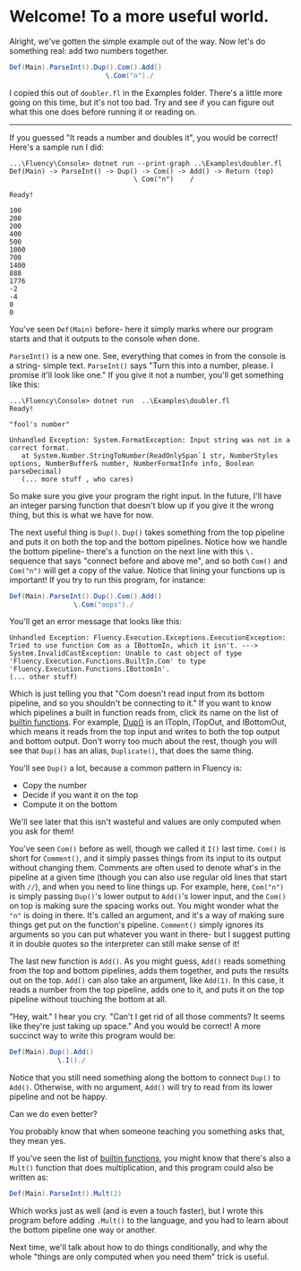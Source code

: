 # Welcome! To a more useful world.

Alright, we've gotten the simple example out of the way. Now let's do something real: add two numbers together. 

```cs
Def(Main).ParseInt().Dup().Com().Add()
                        \.Com("n")./
```

I copied this out of `doubler.fl` in the Examples folder. There's a little more going on this time, but it's not too bad. Try and see if you can figure out what this one does before running it or reading on.

---

If you guessed "It reads a number and doubles it", you would be correct! Here's a sample run I did:

```text
...\Fluency\Console> dotnet run --print-graph ..\Examples\doubler.fl
Def(Main) -> ParseInt() -> Dup() -> Com() -> Add() -> Return (top)
                               \ Com("n")    /

Ready!

100
200
200
400
500
1000
700
1400
888
1776
-2
-4
0
0
```

You've seen `Def(Main)` before- here it simply marks where our program starts and that it outputs to the console when done.


`ParseInt()` is a new one. See, everything that comes in from the console is a string- simple text. `ParseInt()` says "Turn this into a number, please. I promise it'll look like one." If you give it not a number, you'll get something like this:

```text
...\Fluency\Console> dotnet run  ..\Examples\doubler.fl
Ready!

"fool's number"

Unhandled Exception: System.FormatException: Input string was not in a correct format.
   at System.Number.StringToNumber(ReadOnlySpan`1 str, NumberStyles options, NumberBuffer& number, NumberFormatInfo info, Boolean parseDecimal)
   (... more stuff , who cares)
```

So make sure you give your program the right input. In the future, I'll have an integer parsing function that doesn't blow up if you give it the wrong thing, but this is what we have for now.

The next useful thing is `Dup()`. `Dup()` takes something from the top pipeline and puts it on both the top and the bottom pipelines. Notice how we handle the bottom pipeline- there's a function on the next line with this `\.` sequence that says "connect before and above me", and so both `Com()` and `Com("n")` will get a copy of the value. Notice that lining your functions up is important! If you try to run this program, for instance:

```cs
Def(Main).ParseInt().Dup().Com().Add()
                \.Com("oops")./
```

You'll get an error message that looks like this:

```text
Unhandled Exception: Fluency.Execution.Exceptions.ExecutionException: Tried to use function Com as a IBottomIn, which it isn't. ---> System.InvalidCastException: Unable to cast object of type 'Fluency.Execution.Functions.BuiltIn.Com' to type 'Fluency.Execution.Functions.IBottomIn'.
(... other stuff)
```

Which is just telling you that "Com doesn't read input from its bottom pipeline, and so you shouldn't be connecting to it." If you want to know which pipelines a built in function reads from, click its name on the list of [builtin functions](xref:Fluency.Execution.Functions.BuiltIn). For example, [Dup()](xref:Fluency.Execution.Functions.BuiltIn.Dup) is an ITopIn, ITopOut, and IBottomOut, which means it reads from the top input and writes to both the top output and bottom output. Don't worry too much about the rest, though you will see that `Dup()` has an alias, `Duplicate()`, that does the same thing.

 You'll see `Dup()` a lot, because a common pattern in Fluency is:
- Copy the number
- Decide if you want it on the top
- Compute it on the bottom

We'll see later that this isn't wasteful and values are only computed when you ask for them!

You've seen `Com()` before as well, though we called it `I()` last time. `Com()` is short for `Comment()`, and it simply passes things from its input to its output without changing them. Comments are often used to denote what's in the pipeline at a given time (though you can also use regular old lines that start with `//`), and when you need to line things up. For example, here, `Com("n")` is simply passing `Dup()`'s lower output to `Add()`'s lower input, and the `Com()` on top is making sure the spacing works out. You might wonder what the `"n"` is doing in there. It's called an argument, and it's a way of making sure things get put on the function's pipeline. `Comment()` simply ignores its arguments so you can put whatever you want in there- but I suggest putting it in double quotes so the interpreter can still make sense of it!

The last new function is `Add()`. As you might guess, `Add()` reads something from the top and bottom pipelines, adds them together, and puts the results out on the top. `Add()` can also take an argument, like `Add(1)`. In this case, it reads a number from the top pipeline, adds one to it, and puts it on the top pipeline without touching the bottom at all. 

"Hey, wait." I hear you cry. "Can't I get rid of all those comments? It seems like they're just taking up space."
And you would be correct! A more succinct way to write this program would be:

```cs
Def(Main).Dup().Add()
            \.I()./
```

Notice that you still need something along the bottom to connect `Dup()` to `Add()`. Otherwise, with no argument, `Add()` will try to read from its lower pipeline and not be happy.

Can we do even better?

You probably know that when someone teaching you something asks that, they mean yes.

If you've seen the list of [builtin functions](xref:Fluency.Execution.Functions.BuiltIn), you might know that there's also a `Mult()` function that does multiplication, and this program could also be written as:

```cs
Def(Main).ParseInt().Mult(2)
```

Which works just as well (and is even a touch faster), but I wrote this program before adding `.Mult()` to the language, and you had to learn about the bottom pipeline one way or another.

Next time, we'll talk about how to do things conditionally, and why the whole "things are only computed when you need them" trick is useful.
